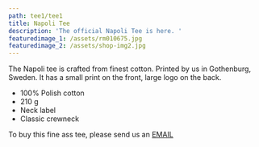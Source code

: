 ```yaml
---
path: tee1/tee1
title: Napoli Tee
description: 'The official Napoli Tee is here. '
featuredimage_1: /assets/rm010675.jpg
featuredimage_2: /assets/shop-img2.jpg
---
```

The Napoli tee is crafted from finest cotton. Printed by us in Gothenburg, Sweden. It has a small print on the front, large logo on the back.

* 100% Polish cotton
* 210 g 
* Neck label 
* Classic crewneck

To buy this fine ass tee, please send us an [EMAIL](dimmie@napoli-cafe.com)